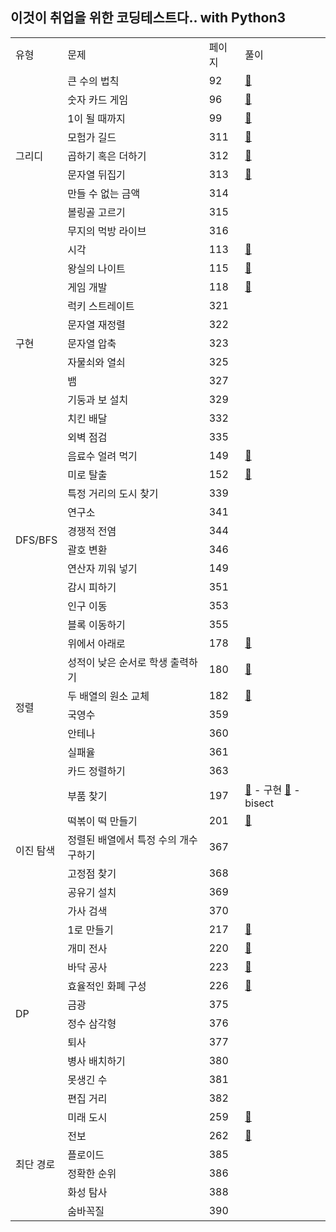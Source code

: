 ## 이것이 취업을 위한 코딩테스트다.. with Python3
<div align="center">
    <table>
        <tr>
            <td>유형</td>
            <td>문제</td>
            <td>페이지</td>
            <td>풀이</td>
        </tr>
        <tr>
            <td rowspan="9">그리디</td>
            <td>큰 수의 법칙</td>
            <td>92</td>
            <td><a href="https://github.com/sieukim/algorithms-python/blob/master/[1] Greedy/ex01.py">🔗</a></td>
        </tr>
        <tr>
            <td>숫자 카드 게임</td>
            <td>96</td>
            <td><a href="https://github.com/sieukim/algorithms-python/blob/master/[1] Greedy/ex02.py">🔗</a></td>
        </tr>
        <tr>
            <td>1이 될 때까지</td>
            <td>99</td>
            <td><a href="https://github.com/sieukim/algorithms-python/blob/master/[1] Greedy/ex03.py">🔗</a></td>
        </tr>
        <tr>
            <td>모험가 길드</td>
            <td>311</td>
            <td><a href="https://github.com/sieukim/algorithms-python/blob/master/[1] Greedy/ex04.py">🔗</a></td>
        </tr>
        <tr>
            <td>곱하기 혹은 더하기</td>
            <td>312</td>
            <td><a href="https://github.com/sieukim/algorithms-python/blob/master/[1] Greedy/ex05.py">🔗</a></td>
        </tr>
        <tr>
            <td>문자열 뒤집기</td>
            <td>313</td>
            <td><a href="https://github.com/sieukim/algorithms-python/blob/master/[1] Greedy/ex06.py">🔗</a></td>
        </tr>
        <tr>
            <td>만들 수 없는 금액</td>
            <td>314</td>
            <td></td>
        </tr>
        <tr>
            <td>볼링골 고르기</td>
            <td>315</td>
            <td></td>
        </tr>
        <tr>
            <td>무지의 먹방 라이브</td>
            <td>316</td>
            <td></td>
        </tr>
        <tr>
            <td rowspan="11">구현</td>
            <td>시각</td>
            <td>113</td>
            <td><a href="https://github.com/sieukim/algorithms-python/blob/master/[2] Implement/ex01.py">🔗</a></td>
        </tr>
        <tr>
            <td>왕실의 나이트</td>
            <td>115</td>
            <td><a href="https://github.com/sieukim/algorithms-python/blob/master/[2] Implement/ex02.py">🔗</a></td>
        </tr>
        <tr>
            <td>게임 개발</td>
            <td>118</td>
            <td><a href="https://github.com/sieukim/algorithms-python/blob/master/[2] Implement/ex03.py">🔗</a></td>
        </tr>
        <tr>
            <td>럭키 스트레이트</td>
            <td>321</td>
            <td></td>
        </tr>
        <tr>
            <td>문자열 재정렬</td>
            <td>322</td>
            <td></td>
        </tr>
        <tr>
            <td>문자열 압축</td>
            <td>323</td>
            <td></td>
        </tr>
        <tr>
            <td>자물쇠와 열쇠</td>
            <td>325</td>
            <td></td>
        </tr>
        <tr>
            <td>뱀</td>
            <td>327</td>
            <td></td>
        </tr>
        <tr>
            <td>기둥과 보 설치</td>
            <td>329</td>
            <td></td>
        </tr>
        <tr>
            <td>치킨 배달</td>
            <td>332</td>
            <td></td>
        </tr>
       <tr>
            <td>외벽 점검</td>
            <td>335</td>
            <td></td>
        </tr>
        <tr>
            <td rowspan="10">DFS/BFS</td>
            <td>음료수 얼려 먹기</td>
            <td>149</td>
            <td><a href="https://github.com/sieukim/algorithms-python/blob/master/[3] DFS&BFS/ex01.py">🔗</a></td>
        </tr>
        <tr>
            <td>미로 탈출</td>
            <td>152</td>
            <td><a href="https://github.com/sieukim/algorithms-python/blob/master/[3] DFS&BFS/ex02.py">🔗</a></td>
        </tr>
        <tr>
            <td>특정 거리의 도시 찾기</td>
            <td>339</td>
            <td></td>
        </tr>
        <tr>
            <td>연구소</td>
            <td>341</td>
            <td></td>
        </tr>
        <tr>
            <td>경쟁적 전염</td>
            <td>344</td>
            <td></td>
        </tr>
        <tr>
            <td>괄호 변환</td>
            <td>346</td>
            <td></td>
        </tr>
        <tr>
            <td>연산자 끼워 넣기</td>
            <td>149</td>
            <td></td>
        </tr>
        <tr>
            <td>감시 피하기</td>
            <td>351</td>
            <td></td>
        </tr>
        <tr>
            <td>인구 이동</td>
            <td>353</td>
            <td></td>
        </tr>
        <tr>
            <td>블록 이동하기</td>
            <td>355</td>
            <td></td>
        </tr>
        <tr>
            <td rowspan="7">정렬</td>
            <td>위에서 아래로</td>
            <td>178</td>
            <td><a href="https://github.com/sieukim/algorithms-python/blob/master/[4] Sort/ex01.py">🔗</a></td>
        </tr>
        <tr>
            <td>성적이 낮은 순서로 학생 출력하기</td>
            <td>180</td>
            <td><a href="https://github.com/sieukim/algorithms-python/blob/master/[4] Sort/ex02.py">🔗</a></td>
        </tr>
        <tr>
            <td>두 배열의 원소 교체</td>
            <td>182</td>
            <td><a href="https://github.com/sieukim/algorithms-python/blob/master/[4] Sort/ex03.py">🔗</a></td>
        </tr>
        <tr>
            <td>국영수</td>
            <td>359</td>
            <td></td>
        </tr>
        <tr>
            <td>안테나</td>
            <td>360</td>
            <td></td>
        </tr>
        <tr>
            <td>실패율</td>
            <td>361</td>
            <td></td>
        </tr>
        <tr>
            <td>카드 정렬하기</td>
            <td>363</td>
            <td></td>
        </tr>
        <tr>
            <td rowspan="6">이진 탐색</td>
            <td>부품 찾기</td>
            <td>197</td>
            <td>
                <a href="https://github.com/sieukim/algorithms-python/blob/master/[5] Binary Search/ex01.py">🔗</a> - 구현
                <a href="https://github.com/sieukim/algorithms-python/blob/master/[5] Binary Search/ex01-bisect.py">🔗</a> - bisect
            </td>
        </tr>
        <tr>
            <td>떡볶이 떡 만들기</td>
            <td>201</td>
            <td><a href="https://github.com/sieukim/algorithms-python/blob/master/[5] Binary Search/ex02.py">🔗</a></td>
        </tr>
        <tr>
            <td>정렬된 배열에서 특정 수의 개수 구하기</td>
            <td>367</td>
            <td></td>
        </tr>
        <tr>
            <td>고정점 찾기</td>
            <td>368</td>
            <td></td>
        </tr>
        <tr>
            <td>공유기 설치</td>
            <td>369</td>
            <td></td>
        </tr>
        <tr>
            <td>가사 검색</td>
            <td>370</td>
            <td></td>
        </tr>
        <tr>
            <td rowspan="10">DP</td>
            <td>1로 만들기</td>
            <td>217</td>
            <td><a href="https://github.com/sieukim/algorithms-python/blob/master/[6] Dynamic Programming/ex01.py">🔗</a></td>
        </tr>
        <tr>
            <td>개미 전사</td>
            <td>220</td>
            <td><a href="https://github.com/sieukim/algorithms-python/blob/master/[6] Dynamic Programming/ex02.py">🔗</a></td>
        </tr>
        <tr>
            <td>바닥 공사</td>
            <td>223</td>
            <td><a href="https://github.com/sieukim/algorithms-python/blob/master/[6] Dynamic Programming/ex03.py">🔗</a></td>
        </tr>
        <tr>
            <td>효율적인 화폐 구성</td>
            <td>226</td>
            <td><a href="https://github.com/sieukim/algorithms-python/blob/master/[6] Dynamic Programming/ex04.py">🔗</a></td>
        </tr>
        <tr>
            <td>금광</td>
            <td>375</td>
            <td></td>
        </tr>
        <tr>
            <td>정수 삼각형</td>
            <td>376</td>
            <td></td>
        </tr>
        <tr>
            <td>퇴사</td>
            <td>377</td>
            <td></td>
        </tr>
        <tr>
            <td>병사 배치하기</td>
            <td>380</td>
            <td></td>
        </tr>
        <tr>
            <td>못생긴 수</td>
            <td>381</td>
            <td></td>
        </tr>
        <tr>
            <td>편집 거리</td>
            <td>382</td>
            <td></td>
        </tr>
        <td rowspan="6">최단 경로</td>
            <td>미래 도시</td>
            <td>259</td>
            <td><a href="https://github.com/sieukim/algorithms-python/blob/master/[7] Shortest Path/ex01.py">🔗</a></td>
        </tr>
        <tr>
            <td>전보</td>
            <td>262</td>
            <td><a href="https://github.com/sieukim/algorithms-python/blob/master/[7] Shortest Path/ex02.py">🔗</a></td>
        </tr>
        <tr>
            <td>플로이드</td>
            <td>385</td>
            <td></td>
        </tr>
        <tr>
            <td>정확한 순위</td>
            <td>386</td>
            <td></td>
        </tr>
        <tr>
            <td>화성 탐사</td>
            <td>388</td>
            <td></td>
        </tr>
        <tr>
            <td>숨바꼭질</td>
            <td>390</td>
            <td></td>
        </tr>
    </table>
</div>